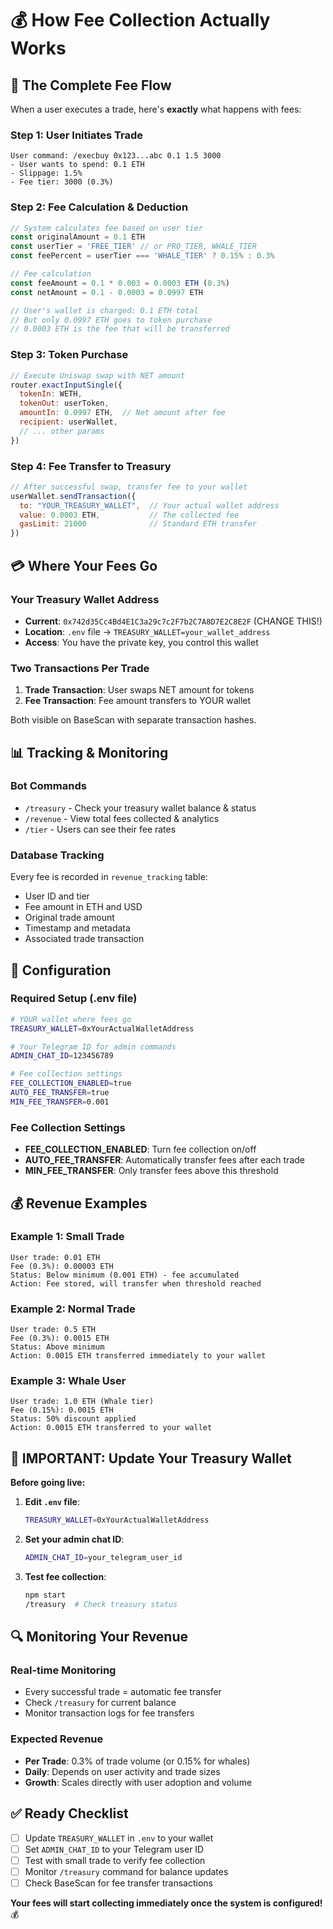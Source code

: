 # 💰 How Fee Collection Actually Works

## 🎯 **The Complete Fee Flow**

When a user executes a trade, here's **exactly** what happens with fees:

### Step 1: User Initiates Trade
```
User command: /execbuy 0x123...abc 0.1 1.5 3000
- User wants to spend: 0.1 ETH
- Slippage: 1.5%
- Fee tier: 3000 (0.3%)
```

### Step 2: Fee Calculation & Deduction
```javascript
// System calculates fee based on user tier
const originalAmount = 0.1 ETH
const userTier = 'FREE_TIER' // or PRO_TIER, WHALE_TIER
const feePercent = userTier === 'WHALE_TIER' ? 0.15% : 0.3%

// Fee calculation
const feeAmount = 0.1 * 0.003 = 0.0003 ETH (0.3%)
const netAmount = 0.1 - 0.0003 = 0.0997 ETH

// User's wallet is charged: 0.1 ETH total
// But only 0.0997 ETH goes to token purchase
// 0.0003 ETH is the fee that will be transferred
```

### Step 3: Token Purchase
```javascript
// Execute Uniswap swap with NET amount
router.exactInputSingle({
  tokenIn: WETH,
  tokenOut: userToken,
  amountIn: 0.0997 ETH,  // Net amount after fee
  recipient: userWallet,
  // ... other params
})
```

### Step 4: Fee Transfer to Treasury
```javascript
// After successful swap, transfer fee to your wallet
userWallet.sendTransaction({
  to: "YOUR_TREASURY_WALLET",  // Your actual wallet address
  value: 0.0003 ETH,           // The collected fee
  gasLimit: 21000              // Standard ETH transfer
})
```

## 💳 **Where Your Fees Go**

### Your Treasury Wallet Address
- **Current**: `0x742d35Cc4Bd4E1C3a29c7c2F7b2C7A8D7E2C8E2F` (CHANGE THIS!)
- **Location**: `.env` file → `TREASURY_WALLET=your_wallet_address`
- **Access**: You have the private key, you control this wallet

### Two Transactions Per Trade
1. **Trade Transaction**: User swaps NET amount for tokens
2. **Fee Transaction**: Fee amount transfers to YOUR wallet

Both visible on BaseScan with separate transaction hashes.

## 📊 **Tracking & Monitoring**

### Bot Commands
- `/treasury` - Check your treasury wallet balance & status
- `/revenue` - View total fees collected & analytics  
- `/tier` - Users can see their fee rates

### Database Tracking
Every fee is recorded in `revenue_tracking` table:
- User ID and tier
- Fee amount in ETH and USD
- Original trade amount  
- Timestamp and metadata
- Associated trade transaction

## 🔧 **Configuration**

### Required Setup (.env file)
```bash
# YOUR wallet where fees go
TREASURY_WALLET=0xYourActualWalletAddress

# Your Telegram ID for admin commands  
ADMIN_CHAT_ID=123456789

# Fee collection settings
FEE_COLLECTION_ENABLED=true
AUTO_FEE_TRANSFER=true
MIN_FEE_TRANSFER=0.001
```

### Fee Collection Settings
- **FEE_COLLECTION_ENABLED**: Turn fee collection on/off
- **AUTO_FEE_TRANSFER**: Automatically transfer fees after each trade
- **MIN_FEE_TRANSFER**: Only transfer fees above this threshold

## 💰 **Revenue Examples**

### Example 1: Small Trade
```
User trade: 0.01 ETH
Fee (0.3%): 0.00003 ETH
Status: Below minimum (0.001 ETH) - fee accumulated
Action: Fee stored, will transfer when threshold reached
```

### Example 2: Normal Trade  
```
User trade: 0.5 ETH
Fee (0.3%): 0.0015 ETH  
Status: Above minimum
Action: 0.0015 ETH transferred immediately to your wallet
```

### Example 3: Whale User
```
User trade: 1.0 ETH (Whale tier)
Fee (0.15%): 0.0015 ETH
Status: 50% discount applied  
Action: 0.0015 ETH transferred to your wallet
```

## 🚨 **IMPORTANT: Update Your Treasury Wallet**

**Before going live:**

1. **Edit `.env` file**:
   ```bash
   TREASURY_WALLET=0xYourActualWalletAddress
   ```

2. **Set your admin chat ID**:
   ```bash
   ADMIN_CHAT_ID=your_telegram_user_id
   ```

3. **Test fee collection**:
   ```bash
   npm start
   /treasury  # Check treasury status
   ```

## 🔍 **Monitoring Your Revenue**

### Real-time Monitoring
- Every successful trade = automatic fee transfer
- Check `/treasury` for current balance
- Monitor transaction logs for fee transfers

### Expected Revenue
- **Per Trade**: 0.3% of trade volume (or 0.15% for whales)
- **Daily**: Depends on user activity and trade sizes
- **Growth**: Scales directly with user adoption and volume

## ✅ **Ready Checklist**

- [ ] Update `TREASURY_WALLET` in `.env` to your wallet
- [ ] Set `ADMIN_CHAT_ID` to your Telegram user ID
- [ ] Test with small trade to verify fee collection
- [ ] Monitor `/treasury` command for balance updates
- [ ] Check BaseScan for fee transfer transactions

**Your fees will start collecting immediately once the system is configured!** 💰